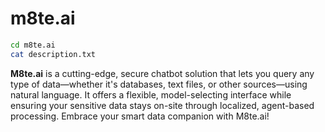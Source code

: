 # m8te.ai

```bash
cd m8te.ai
cat description.txt
```

**M8te.ai** is a cutting-edge, secure chatbot solution that lets you query any type of data—whether it's databases, text files, or other sources—using natural language. It offers a flexible, model-selecting interface while ensuring your sensitive data stays on-site through localized, agent-based processing. Embrace your smart data companion with M8te.ai!
